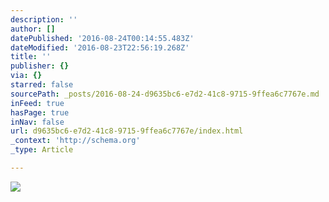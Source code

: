```yaml
---
description: ''
author: []
datePublished: '2016-08-24T00:14:55.483Z'
dateModified: '2016-08-23T22:56:19.268Z'
title: ''
publisher: {}
via: {}
starred: false
sourcePath: _posts/2016-08-24-d9635bc6-e7d2-41c8-9715-9ffea6c7767e.md
inFeed: true
hasPage: true
inNav: false
url: d9635bc6-e7d2-41c8-9715-9ffea6c7767e/index.html
_context: 'http://schema.org'
_type: Article

---
```

![](https://the-grid-user-content.s3-us-west-2.amazonaws.com/142c7258-0dd8-4a70-ade2-6a92b322bdfa.png)